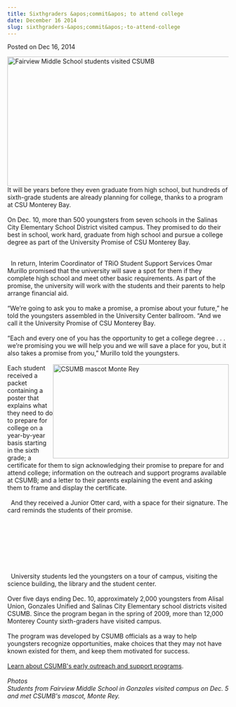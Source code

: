 ```yaml
---
title: Sixthgraders &apos;commit&apos; to attend college
date: December 16 2014
slug: sixthgraders-&apos;commit&apos;-to-attend-college
---
```


 



<span class="date">Posted on Dec 16, 2014    </span>
<p><img alt="Fairview Middle School students visited CSUMB" src="https://news.csumb.edu/sites/default/files/65/attachments/news/images/gonzales_kids_with_monte_web.jpg" style="width:525px; height:294px; float:left">It will be years
before they even graduate from high school, but hundreds of
sixth-grade students are already planning for college, thanks to a
program at CSU Monterey Bay.&#x2028;<br>
<br>
On Dec. 10, more than 500 youngsters from seven schools in the
Salinas City Elementary School District visited campus. They
promised to do their best in school, work hard, graduate from high
school and pursue a college degree as part of the University
Promise of CSU Monterey Bay.</br></br></img></p>
<p>&#x2028;&#x2028;In return, Interim Coordinator of TRiO Student Support
Services Omar Murillo promised that the university will save a spot
for them if they complete high school and meet other basic
requirements. As part of the promise, the university will work with
the students and their parents to help arrange financial
aid.&#x2028;&#x2028;<br>
<br>
&#x201C;We&#x2019;re going to ask you to make a promise, a promise about your
future,&#x201D; he told the youngsters assembled in the University Center
ballroom. &#x201C;And we call it the University Promise of CSU Monterey
Bay.&#x2028;&#x2028;<br>
<br>
&#x201C;Each and every one of you has the opportunity to get a college
degree . . . we&#x2019;re promising you we will help you and we will save
a place for you, but it also takes a promise from you,&#x201D; Murillo
told the youngsters.<br>
<br>
<img alt="CSUMB mascot Monte Rey" src="https://news.csumb.edu/sites/default/files/65/attachments/news/images/monte_rey_with_students_for_web.jpg" style="float:right; width:400px; height:214px">Each student
received a packet containing a poster that explains what they need
to do to prepare for college on a year-by-year basis starting in
the sixth grade; a certificate for them to sign acknowledging their
promise to prepare for and attend college; information on the
outreach and support programs available at CSUMB; and a letter to
their parents explaining the event and asking them to frame and
display the certificate.<br>
<br>
&#x2028;&#x2028;And they received a Junior Otter card, with a space for their
signature. The card reminds the students of their promise.</br></br></img></br></br></br></br></br></br></p>
<p>&#x2028;&#x2028;University students led the youngsters on a tour of campus,
visiting the science building, the library and the student
center.&#x2028;&#x2028;<br>
<br>
Over five days ending Dec. 10, approximately 2,000 youngsters from
Alisal Union, Gonzales Unified and Salinas City Elementary school
districts visited CSUMB. Since the program began in the spring of
2009, more than 12,000 Monterey County sixth-graders have visited
campus.&#x2028;&#x2028;&#x2028;&#x2028;<br>
<br>
The program was developed by CSUMB officials as a way to help
youngsters recognize opportunities, make choices that they may not
have known existed for them, and keep them motivated for
success.<br>
<br>
<a href="https://eosp.csumb.edu" rel="nofollow">Learn about CSUMB&apos;s
early outreach and support programs</a>.<br>
<br>
<em>Photos<br>
Students from Fairview Middle School in Gonzales visited campus on
Dec. 5 and met CSUMB&apos;s mascot, Monte Rey.</br></em><br>
<br>
&#xA0;</br></br></br></br></br></br></br></br></br></br></p>





 

